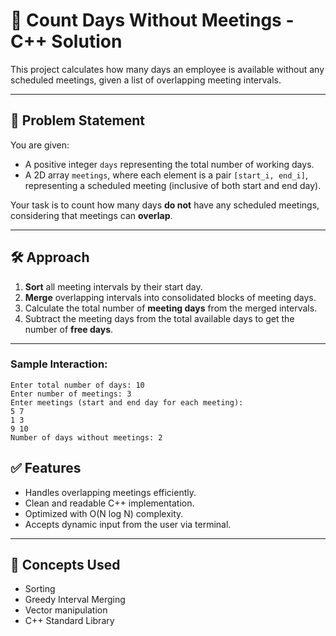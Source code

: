 # 📅 Count Days Without Meetings - C++ Solution
 
This project calculates how many days an employee is available without any scheduled meetings, given a list of overlapping meeting intervals.

---

## 🧠 Problem Statement

You are given:
- A positive integer `days` representing the total number of working days.
- A 2D array `meetings`, where each element is a pair `[start_i, end_i]`, representing a scheduled meeting (inclusive of both start and end day).

Your task is to count how many days **do not** have any scheduled meetings, considering that meetings can **overlap**.

---

## 🛠️ Approach

1. **Sort** all meeting intervals by their start day.
2. **Merge** overlapping intervals into consolidated blocks of meeting days.
3. Calculate the total number of **meeting days** from the merged intervals.
4. Subtract the meeting days from the total available days to get the number of **free days**.

---

### Sample Interaction:
```
Enter total number of days: 10
Enter number of meetings: 3
Enter meetings (start and end day for each meeting):
5 7
1 3
9 10
Number of days without meetings: 2
```

## ✅ Features

- Handles overlapping meetings efficiently.
- Clean and readable C++ implementation.
- Optimized with O(N log N) complexity.
- Accepts dynamic input from the user via terminal.

---

## 🧩 Concepts Used

- Sorting
- Greedy Interval Merging
- Vector manipulation
- C++ Standard Library
